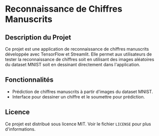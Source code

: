 # Reconnaissance de Chiffres Manuscrits

## Description du Projet

Ce projet est une application de reconnaissance de chiffres manuscrits développée avec TensorFlow et Streamlit. Elle permet aux utilisateurs de tester la reconnaissance de chiffres soit en utilisant des images aléatoires du dataset MNIST soit en dessinant directement dans l'application.

## Fonctionnalités

- Prédiction de chiffres manuscrits à partir d'images du dataset MNIST.
- Interface pour dessiner un chiffre et le soumettre pour prédiction.

## Licence

Ce projet est distribué sous licence MIT. Voir le fichier `LICENSE` pour plus d'informations.

